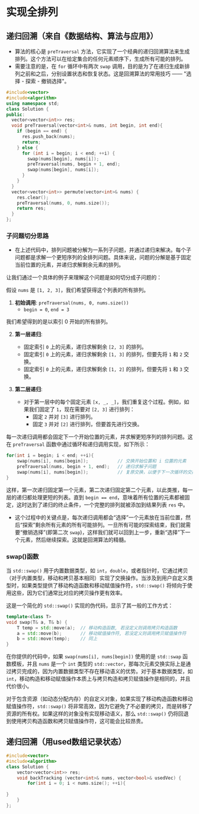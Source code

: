 # 实现全排列

## 递归回溯（来自《数据结构、算法与应用》）

- 算法的核心是 `preTraversal` 方法，它实现了一个经典的递归回溯算法来生成排列。这个方法可以在给定集合的任何元素顺序下，生成所有可能的排列。
- 需要注意的是，在 `for` 循环中有两次 `swap` 调用，目的是为了在递归生成新排列之前和之后，分别设置状态和恢复状态。这是回溯算法的常用技巧 —— "选择 - 探索 - 撤销选择"。

```cpp
#include<vector>
#include<algorithm>
using namespace std;
class Solution {
public:
  vector<vector<int>> res;
  void preTraversal(vector<int>& nums, int begin, int end){
    if (begin == end) {
      res.push_back(nums);  
      return;
    } else {
      for (int i = begin; i < end; ++i) {
        swap(nums[begin], nums[i]);
        preTraversal(nums, begin + 1, end);
        swap(nums[begin], nums[i]);
      }
    }
  }
  vector<vector<int>> permute(vector<int>& nums) {
    res.clear();
    preTraversal(nums, 0, nums.size());
    return res;
  }
};
```
### 子问题切分思路

- 在上述代码中，排列问题被分解为一系列子问题，并通过递归来解决。每个子问题都是求解一个更短序列的全排列问题。具体来说，问题的分解是基于固定当前位置的元素，并递归求解剩余元素的排列。

让我们通过一个具体的例子来理解这个问题是如何切分成子问题的：

假设 `nums` 是 `[1, 2, 3]`，我们希望获得这个列表的所有排列。

1. **初始调用**: `preTraversal(nums, 0, nums.size())`
   - `begin = 0`, `end = 3`

我们希望得到的是以索引 0 开始的所有排列。

2. **第一层递归**:
   - 固定索引 `0` 上的元素，递归求解剩余 `[2, 3]` 的排列。
   - 固定索引 `0` 上的元素，递归求解剩余 `[1, 3]` 的排列，但要先将 `1` 和 `2` 交换。
   - 固定索引 `0` 上的元素，递归求解剩余 `[1, 2]` 的排列，但要先将 `1` 和 `3` 交换。

3. **第二层递归**:
   - 对于第一层中的每个固定元素 `[x, _, _]`，我们重复这个过程。例如，如果我们固定了 `1`，现在需要对 `[2, 3]` 进行排列：
      - 固定 `2` 并对 `[3]` 进行排列。
      - 固定 `3` 并对 `[2]` 进行排列，但要首先进行交换。

每一次递归调用都会固定下一个开始位置的元素，并求解更短序列的排列问题。这在 `preTraversal` 函数中通过循环和递归调用实现，如下所示：

```cpp
for(int i = begin; i < end; ++i){
	swap(nums[i], nums[begin]);           // 交换开始位置和 i 位置的元素
    preTraversal(nums, begin + 1, end);   // 递归求解子问题
    swap(nums[i], nums[begin]);           // 复原交换，以便于下一次循环的交换
}
```

这样，第一次递归固定第一个元素，第二次递归固定第二个元素，以此类推，每一层的递归都处理更短的列表。直到 `begin == end`，意味着所有位置的元素都被固定，这时达到了递归的终止条件，一个完整的排列就被添加到结果列表 `res` 中。

- 这个过程中的关键点是，每次递归调用都会“选择”一个元素放在当前位置，然后“探索”剩余所有元素的所有可能排列。一旦所有可能的探索结束，我们就需要“撤销选择”(即第二次 `swap`)，这样我们就可以回到上一步，重新“选择”下一个元素，然后继续探索。这就是回溯算法的精髓。

### swap()函数

当 `std::swap()` 用于内置数据类型，如 `int`，`double`，或者指针时，它通过拷贝（对于内置类型，移动和拷贝基本相同）实现了交换操作。当涉及到用户自定义类型时，如果类型提供了移动构造函数和移动赋值操作符，`std::swap()` 将倾向于使用这些，因为它们通常比对应的拷贝操作更有效率。

这是一个简化的 `std::swap()` 实现的伪代码，显示了其一般的工作方式：

```cpp
template<class T>
void swap(T& a, T& b) {
    T temp = std::move(a);  // 移动构造函数, 若没定义则调用拷贝构造函数
    a = std::move(b);       // 移动赋值操作符, 若没定义则调用拷贝赋值操作符
    b = std::move(temp);    // 同上
}
```

在你提供的代码中，如果 `swap(nums[i], nums[begin])` 使用的是 `std::swap` 函数模板，并且 `nums` 是一个 `int` 类型的 `std::vector`，那每次元素交换实际上是通过拷贝完成的，因为内置数据类型不存在移动语义的优势。对于基本数据类型，如 `int`，移动构造和移动赋值操作本质上与拷贝构造和拷贝赋值操作是相同的，并且代价很小。

对于包含资源（如动态分配内存）的自定义对象，如果实现了移动构造函数和移动赋值操作符，`std::swap()` 将非常高效，因为它避免了不必要的拷贝，而是转移了资源的所有权。如果这样的对象没有实现移动语义，那么 `std::swap()` 仍将回退到使用拷贝构造函数和拷贝赋值操作符，这可能会比较昂贵。

## 递归回溯（用used数组记录状态）

```cpp
#include<vector>
#include<algorithm>
class Solution {
	vector<vector<int>> res;
	void backTracking (vector<int>& nums, vector<bool>& usedVec) {
		for(int i = 0; i < nums.size(); ++i){
		
}	
	}
};
```




